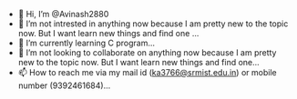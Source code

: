 - 👋 Hi, I’m @Avinash2880
- 👀 I’m not intrested in anything now because I am pretty new to the topic now. But I want learn new things and find one ...
- 🌱 I’m currently learning C program...
- 💞️ I’m not looking to collaborate on anything now because I am pretty new to the topic now. But I want learn new things and find one...
- 📫 How to reach me via my mail id (ka3766@srmist.edu.in) or mobile number (9392461684)...

<!---
Avinash2880/Avinash2880 is a ✨ special ✨ repository because its `README.md` (this file) appears on your GitHub profile.
You can click the Preview link to take a look at your changes.
--->

